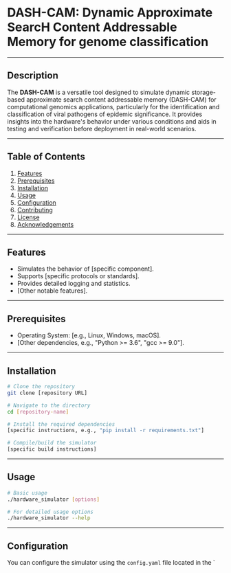 # DASH-CAM: Dynamic Approximate SearcH Content Addressable Memory for genome classification

---

## Description

The **DASH-CAM** is a versatile tool designed to simulate dynamic storage-based approximate search content addressable memory (DASH-CAM) for computational genomics applications,
particularly for the identification and classification of viral pathogens of epidemic significance. It provides insights into the hardware's behavior under various conditions and aids in testing and verification before deployment in real-world scenarios.

---

## Table of Contents

1. [Features](#features)
2. [Prerequisites](#prerequisites)
3. [Installation](#installation)
4. [Usage](#usage)
5. [Configuration](#configuration)
6. [Contributing](#contributing)
7. [License](#license)
8. [Acknowledgements](#acknowledgements)

---

## Features

- Simulates the behavior of [specific component].
- Supports [specific protocols or standards].
- Provides detailed logging and statistics.
- [Other notable features].

---

## Prerequisites

- Operating System: [e.g., Linux, Windows, macOS].
- [Other dependencies, e.g., "Python >= 3.6", "gcc >= 9.0"].

---

## Installation

```bash
# Clone the repository
git clone [repository URL]

# Navigate to the directory
cd [repository-name]

# Install the required dependencies
[specific instructions, e.g., "pip install -r requirements.txt"]

# Compile/build the simulator
[specific build instructions]
```

---

## Usage

```bash
# Basic usage
./hardware_simulator [options]

# For detailed usage options
./hardware_simulator --help
```

---

## Configuration

You can configure the simulator using the `config.yaml` file located in the `
